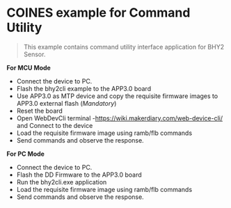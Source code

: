 # COINES example for Command Utility

> This example contains command utility interface application for BHY2 Sensor.

**For MCU Mode**
- Connect the device to PC.
- Flash the bhy2cli example to the APP3.0 board
- Use APP3.0 as MTP device and copy the requisite firmware images to APP3.0 external flash (_Mandatory_)
- Reset the board
- Open WebDevCli terminal -https://wiki.makerdiary.com/web-device-cli/ and Connect to the device
- Load the requisite firmware image using ramb/flb commands
- Send commands and observe the response.

**For PC Mode**
- Connect the device to PC.
- Flash the DD Firmware to the APP3.0 board
- Run the bhy2cli.exe application
- Load the requisite firmware image using ramb/flb commands
- Send commands and observe the response.

